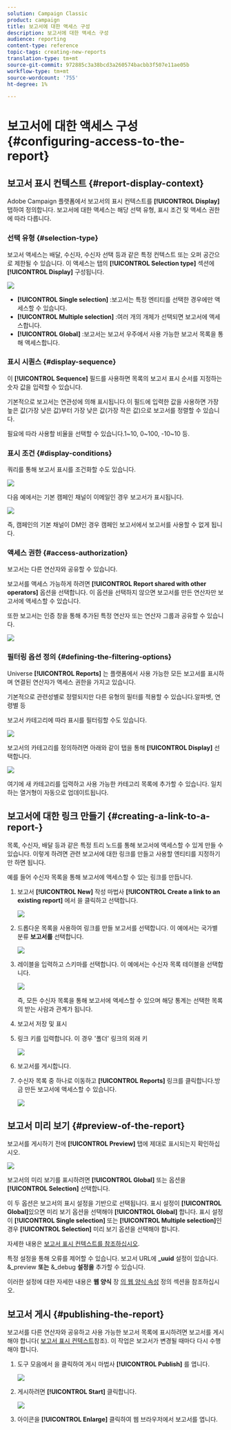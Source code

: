 ```yaml
---
solution: Campaign Classic
product: campaign
title: 보고서에 대한 액세스 구성
description: 보고서에 대한 액세스 구성
audience: reporting
content-type: reference
topic-tags: creating-new-reports
translation-type: tm+mt
source-git-commit: 972885c3a38bcd3a260574bacbb3f507e11ae05b
workflow-type: tm+mt
source-wordcount: '755'
ht-degree: 1%

---
```



# 보고서에 대한 액세스 구성{#configuring-access-to-the-report}

## 보고서 표시 컨텍스트 {#report-display-context}

Adobe Campaign 플랫폼에서 보고서의 표시 컨텍스트를 **[!UICONTROL Display]** 탭하여 정의합니다. 보고서에 대한 액세스는 해당 선택 유형, 표시 조건 및 액세스 권한에 따라 다릅니다.

### 선택 유형 {#selection-type}

보고서 액세스는 배달, 수신자, 수신자 선택 등과 같은 특정 컨텍스트 또는 오퍼 공간으로 제한될 수 있습니다. 이 액세스는 탭의 **[!UICONTROL Selection type]** 섹션에 **[!UICONTROL Display]** 구성됩니다.

![](assets/s_ncs_advuser_report_visibility_4.png)

* **[!UICONTROL Single selection]** :보고서는 특정 엔티티를 선택한 경우에만 액세스할 수 있습니다.
* **[!UICONTROL Multiple selection]** :여러 개의 개체가 선택되면 보고서에 액세스합니다.
* **[!UICONTROL Global]** :보고서는 보고서 우주에서 사용 가능한 보고서 목록을 통해 액세스합니다.

### 표시 시퀀스 {#display-sequence}

이 **[!UICONTROL Sequence]** 필드를 사용하면 목록의 보고서 표시 순서를 지정하는 숫자 값을 입력할 수 있습니다.

기본적으로 보고서는 연관성에 의해 표시됩니다.이 필드에 입력한 값을 사용하면 가장 높은 값(가장 낮은 값)부터 가장 낮은 값(가장 작은 값)으로 보고서를 정렬할 수 있습니다.

필요에 따라 사용할 비율을 선택할 수 있습니다.1~10, 0~100, -10~10 등.

### 표시 조건 {#display-conditions}

쿼리를 통해 보고서 표시를 조건화할 수도 있습니다.

![](assets/s_ncs_advuser_report_visibility_5.png)

다음 예에서는 기본 캠페인 채널이 이메일인 경우 보고서가 표시됩니다.

![](assets/s_ncs_advuser_report_visibility_6.png)

즉, 캠페인의 기본 채널이 DM인 경우 캠페인 보고서에서 보고서를 사용할 수 없게 됩니다.

### 액세스 권한 {#access-authorization}

보고서는 다른 연산자와 공유할 수 있습니다.

보고서를 액세스 가능하게 하려면 **[!UICONTROL Report shared with other operators]** 옵션을 선택합니다. 이 옵션을 선택하지 않으면 보고서를 만든 연산자만 보고서에 액세스할 수 있습니다.

또한 보고서는 인증 창을 통해 추가된 특정 연산자 또는 연산자 그룹과 공유할 수 있습니다.

![](assets/s_ncs_advuser_report_visibility_8.png)

### 필터링 옵션 정의 {#defining-the-filtering-options}

Universe **[!UICONTROL Reports]** 는 플랫폼에서 사용 가능한 모든 보고서를 표시하며 연결된 연산자가 액세스 권한을 가지고 있습니다.

기본적으로 관련성별로 정렬되지만 다른 유형의 필터를 적용할 수 있습니다.알파벳, 연령별 등

보고서 카테고리에 따라 표시를 필터링할 수도 있습니다.

![](assets/report_ovv_select_type.png)

보고서의 카테고리를 정의하려면 아래와 같이 탭을 통해 **[!UICONTROL Display]** 선택합니다.

![](assets/report_select_category.png)

여기에 새 카테고리를 입력하고 사용 가능한 카테고리 목록에 추가할 수 있습니다. 일치하는 열거형이 자동으로 업데이트됩니다.

## 보고서에 대한 링크 만들기 {#creating-a-link-to-a-report-}

목록, 수신자, 배달 등과 같은 특정 트리 노드를 통해 보고서에 액세스할 수 있게 만들 수 있습니다. 이렇게 하려면 관련 보고서에 대한 링크를 만들고 사용할 엔티티를 지정하기만 하면 됩니다.

예를 들어 수신자 목록을 통해 보고서에 액세스할 수 있는 링크를 만듭니다.

1. 보고서 **[!UICONTROL New]** 작성 마법사 **[!UICONTROL Create a link to an existing report]** 에서 을 클릭하고 선택합니다.

   ![](assets/s_ncs_advuser_report_wizard_link_01.png)

1. 드롭다운 목록을 사용하여 링크를 만들 보고서를 선택합니다. 이 예에서는 국가별 분류 **보고서를** 선택합니다.

   ![](assets/s_ncs_advuser_report_wizard_link_02.png)

1. 레이블을 입력하고 스키마를 선택합니다. 이 예에서는 수신자 목록 테이블을 선택합니다.

   ![](assets/s_ncs_advuser_report_wizard_link_03.png)

   즉, 모든 수신자 목록을 통해 보고서에 액세스할 수 있으며 해당 통계는 선택한 목록의 받는 사람과 관계가 됩니다.

1. 보고서 저장 및 표시
1. 링크 키를 입력합니다. 이 경우 &#39;폴더&#39; 링크의 외래 키

   ![](assets/s_ncs_advuser_report_wizard_link_04.png)

1. 보고서를 게시합니다.
1. 수신자 목록 중 하나로 이동하고 **[!UICONTROL Reports]** 링크를 클릭합니다.방금 만든 보고서에 액세스할 수 있습니다.

   ![](assets/s_ncs_advuser_report_wizard_link_05.png)

## 보고서 미리 보기 {#preview-of-the-report}

보고서를 게시하기 전에 **[!UICONTROL Preview]** 탭에 제대로 표시되는지 확인하십시오.

![](assets/s_ncs_advuser_report_preview_01.png)

보고서의 미리 보기를 표시하려면 **[!UICONTROL Global]** 또는 옵션을 **[!UICONTROL Selection]** 선택합니다.

이 두 옵션은 보고서의 표시 설정을 기반으로 선택됩니다. 표시 설정이 **[!UICONTROL Global]**&#x200B;있으면 미리 보기 옵션을 선택해야 **[!UICONTROL Global]** 합니다. 표시 설정이 **[!UICONTROL Single selection]** 또는 **[!UICONTROL Multiple selection]**&#x200B;인 경우 **[!UICONTROL Selection]** 미리 보기 옵션을 선택해야 합니다.

자세한 내용은 [보고서 표시 컨텍스트를 참조하십시오](#report-display-context).

특정 설정을 통해 오류를 제어할 수 있습니다. 보고서 URL에 **_uuid** 설정이 있습니다. &amp;_preview **또는** &amp;_debug **설정을** 추가할 수 있습니다.

이러한 설정에 대한 자세한 내용은 **웹 양식** 장 [의 웹 양식 속성](../../web/using/about-web-forms.md) 정의 섹션을 참조하십시오.

## 보고서 게시 {#publishing-the-report}

보고서를 다른 연산자와 공유하고 사용 가능한 보고서 목록에 표시하려면 보고서를 게시해야 합니다( [보고서 표시 컨텍스트](#report-display-context)참조). 이 작업은 보고서가 변경될 때마다 다시 수행해야 합니다.

1. 도구 모음에서 을 클릭하여 게시 마법사 **[!UICONTROL Publish]** 를 엽니다.

   ![](assets/s_ncs_advuser_report_publish_01.png)

1. 게시하려면 **[!UICONTROL Start]** 클릭합니다.

   ![](assets/s_ncs_advuser_report_publish_02.png)

1. 아이콘을 **[!UICONTROL Enlarge]** 클릭하여 웹 브라우저에서 보고서를 엽니다.

